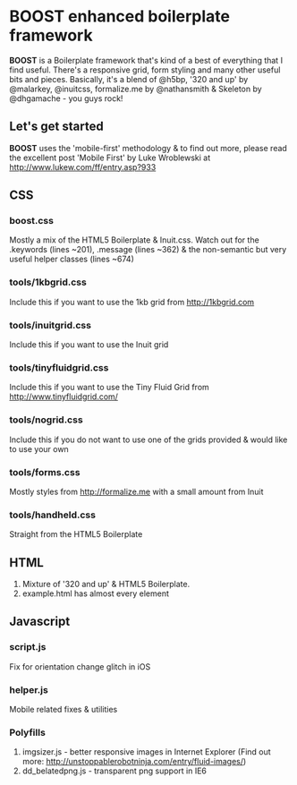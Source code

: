 BOOST enhanced boilerplate framework
======================================

**BOOST** is a Boilerplate framework that's kind of a best of everything that I find useful. There's a responsive grid, form styling and many other useful bits and pieces. Basically, it's a blend of @h5bp, '320 and up' by @malarkey, @inuitcss, formalize.me by @nathansmith & Skeleton by @dhgamache - you guys rock!


Let's get started
-----------------

**BOOST** uses the 'mobile-first' methodology & to find out more, please read the excellent post 'Mobile First' by Luke Wroblewski at http://www.lukew.com/ff/entry.asp?933


## CSS

### boost.css
Mostly a mix of the HTML5 Boilerplate & Inuit.css. Watch out for the .keywords (lines ~201), .message (lines ~362) & the non-semantic but very useful helper classes (lines ~674)

### tools/1kbgrid.css
Include this if you want to use the 1kb grid from http://1kbgrid.com

### tools/inuitgrid.css
Include this if you want to use the Inuit grid

### tools/tinyfluidgrid.css
Include this if you want to use the Tiny Fluid Grid from http://www.tinyfluidgrid.com/

### tools/nogrid.css
Include this if you do not want to use one of the grids provided & would like to use your own

### tools/forms.css
Mostly styles from http://formalize.me with a small amount from Inuit

### tools/handheld.css
Straight from the HTML5 Boilerplate

## HTML
1.	Mixture of '320 and up' & HTML5 Boilerplate.
2.	example.html has almost every element

## Javascript 

### script.js
Fix for orientation change glitch in iOS

### helper.js
Mobile related fixes & utilities


### Polyfills
1.	imgsizer.js - better responsive images in Internet Explorer (Find out more: http://unstoppablerobotninja.com/entry/fluid-images/)
2.	dd_belatedpng.js - transparent png support in IE6